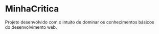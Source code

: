# MinhaCritica
Projeto desenvolvido com o intuito de dominar os conhecimentos básicos do desenvolvimento web.
